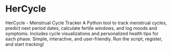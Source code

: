 # HerCycle
HerCycle - Menstrual Cycle Tracker  A Python tool to track menstrual cycles, predict next period dates, calculate fertile windows, and log moods and symptoms. Includes cycle visualizations and personalized health tips for each phase. Simple, interactive, and user-friendly. Run the script, register, and start tracking!
